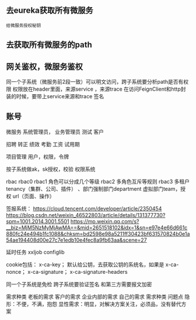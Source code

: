 ## 去eureka获取所有微服务
    给微服务授权秘钥
## 去获取所有微服务的path

## 网关鉴权，微服务鉴权
同一个子系统（微服务前2段一致）可以明文访问，跨子系统要分析path是否有权限
权限放在header里面，来源service ，来源trace
在访问FeignClient和http封装的时候，要带上service来源和trace 签名

## 账号
微服务
系统管理员，
业务管理员
测试
客户


招聘
转正
绩效
考勤
工资
试用期


项目管理
用户，权限，令牌

按子系统做ak，sk授权，校验
权限系统

rbac
rbac0
rbac1 角色可以分成几个等级
rbac2 多角色互斥等规则
rbac3
多租户 tenancy（集群、公司、插件） 、部门强制部门department 虚拟部门team，授权
url（页面、操作）

签报系统：
https://cloud.tencent.com/developer/article/2350454
https://blog.csdn.net/weixin_46522803/article/details/131377730?spm=1001.2014.3001.5501
https://mp.weixin.qq.com/s?__biz=MjM5NzMyMjAwMA==&mid=2651518102&idx=1&sn=e97e4e66d661c880fc24e494b1fc1088&chksm=bd2598e98a5211ff30423bf631570824b0e1a54ae194408d00e27c7e1edb10e4fec8a9fb63aa&scene=27


延时任务
xxljob
configlib

cookie包括：
x-ca-key； 默认给公钥，去获取公钥的系统名，如果是
x-ca-nonce；
x-ca-signature；
x-ca-signature-headers

同一个子系统是免检
跨子系统要验证签名
和第三方需要报文加密


需求种类
老板的需求
客户的需求
企业内部的需求
自己的需求
需求种类
问题点
隐形：不便，不满，抱怨
显性需求：明显，对解决方案关注，必须品，没有替代方案

